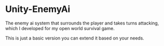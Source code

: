 # Unity-EnemyAi
The enemy ai system that surrounds the player and takes turns attacking, which I developed for my open world survival game.

This is just a basic version you can extend it based on your needs.
